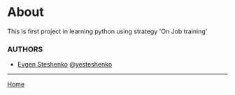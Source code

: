# About


This is first project in learning python using strategy 'On Job training' 

### AUTHORS

- [Evgen Steshenko](mailto:yesteshenko.dev@gmail.com) [@yesteshenko](https://github.com/yesteshenko)

----

[Home](../README.md)